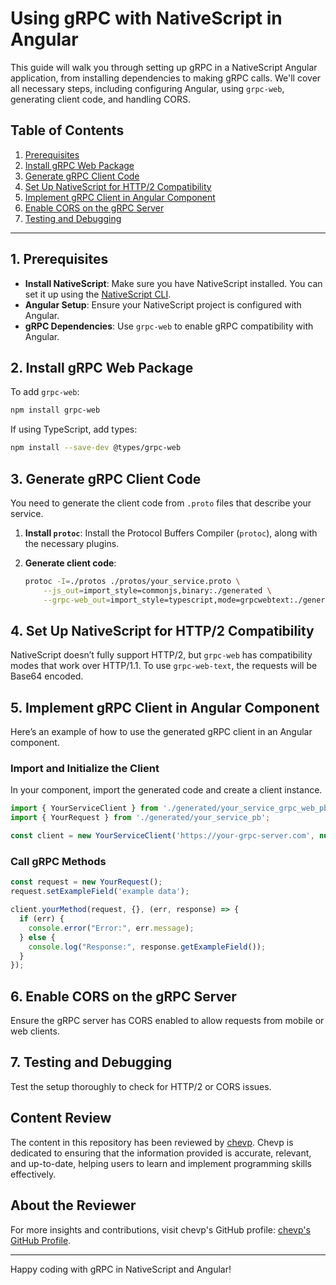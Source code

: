 
# Using gRPC with NativeScript in Angular

This guide will walk you through setting up gRPC in a NativeScript Angular application, from installing dependencies to making gRPC calls. We'll cover all necessary steps, including configuring Angular, using `grpc-web`, generating client code, and handling CORS.

## Table of Contents

1. [Prerequisites](#prerequisites)
2. [Install gRPC Web Package](#install-grpc-web-package)
3. [Generate gRPC Client Code](#generate-grpc-client-code)
4. [Set Up NativeScript for HTTP/2 Compatibility](#set-up-nativescript-for-http2-compatibility)
5. [Implement gRPC Client in Angular Component](#implement-grpc-client-in-angular-component)
6. [Enable CORS on the gRPC Server](#enable-cors-on-the-grpc-server)
7. [Testing and Debugging](#testing-and-debugging)

---

## 1. Prerequisites

- **Install NativeScript**: Make sure you have NativeScript installed. You can set it up using the [NativeScript CLI](https://docs.nativescript.org/environment-setup).
- **Angular Setup**: Ensure your NativeScript project is configured with Angular.
- **gRPC Dependencies**: Use `grpc-web` to enable gRPC compatibility with Angular.

## 2. Install gRPC Web Package

To add `grpc-web`:

```bash
npm install grpc-web
```

If using TypeScript, add types:

```bash
npm install --save-dev @types/grpc-web
```

## 3. Generate gRPC Client Code

You need to generate the client code from `.proto` files that describe your service.

1. **Install `protoc`**: Install the Protocol Buffers Compiler (`protoc`), along with the necessary plugins.
2. **Generate client code**:

   ```bash
   protoc -I=./protos ./protos/your_service.proto \
       --js_out=import_style=commonjs,binary:./generated \
       --grpc-web_out=import_style=typescript,mode=grpcwebtext:./generated
   ```

## 4. Set Up NativeScript for HTTP/2 Compatibility

NativeScript doesn’t fully support HTTP/2, but `grpc-web` has compatibility modes that work over HTTP/1.1. To use `grpc-web-text`, the requests will be Base64 encoded.

## 5. Implement gRPC Client in Angular Component

Here’s an example of how to use the generated gRPC client in an Angular component.

### Import and Initialize the Client

In your component, import the generated code and create a client instance.

```typescript
import { YourServiceClient } from './generated/your_service_grpc_web_pb';
import { YourRequest } from './generated/your_service_pb';

const client = new YourServiceClient('https://your-grpc-server.com', null, null);
```

### Call gRPC Methods

```typescript
const request = new YourRequest();
request.setExampleField('example data');

client.yourMethod(request, {}, (err, response) => {
  if (err) {
    console.error("Error:", err.message);
  } else {
    console.log("Response:", response.getExampleField());
  }
});
```

## 6. Enable CORS on the gRPC Server

Ensure the gRPC server has CORS enabled to allow requests from mobile or web clients.

## 7. Testing and Debugging

Test the setup thoroughly to check for HTTP/2 or CORS issues.

## Content Review

The content in this repository has been reviewed by [chevp](https://github.com/chevp). Chevp is dedicated to ensuring that the information provided is accurate, relevant, and up-to-date, helping users to learn and implement programming skills effectively.

## About the Reviewer

For more insights and contributions, visit chevp's GitHub profile: [chevp's GitHub Profile](https://github.com/chevp).

---

Happy coding with gRPC in NativeScript and Angular!